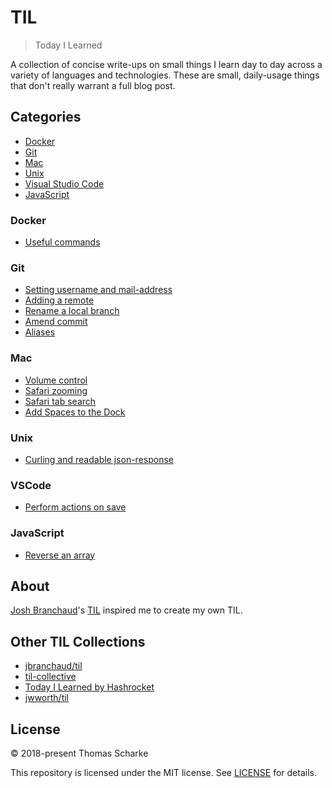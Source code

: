 # TIL

> Today I Learned

A collection of concise write-ups on small things I learn day to day across a variety of languages and technologies.
These are small, daily-usage things that don't really warrant a full blog post.

## Categories

- [Docker](#docker)
- [Git](#git)
- [Mac](#mac)
- [Unix](#unix)
- [Visual Studio Code](#vscode)
- [JavaScript](#javascript)

### Docker

- [Useful commands](docker/useful_commands.md)

### Git

- [Setting username and mail-address](git/setting_username_and_mail_address.md)
- [Adding a remote](git/add_a_remote.md)
- [Rename a local branch](git/rename_local_branch.md)
- [Amend commit](git/amend.md)
- [Aliases](git/aliases.md)

### Mac

- [Volume control](mac/volume_control.md)
- [Safari zooming](mac/safari_zoom.md)
- [Safari tab search](mac/safari_tab_search.md)
- [Add Spaces to the Dock](mac/add_spaces_to_dock.md)

### Unix

- [Curling and readable json-response](unix/curl_readable_json_response.md)

### VSCode

- [Perform actions on save](vscode/actions_on_save.md)

### JavaScript

- [Reverse an array](javascript/reverse.md)

## About

[Josh Branchaud](https://github.com/jbranchaud)'s [TIL](https://github.com/jbranchaud/til) inspired me to create my own TIL.

## Other TIL Collections

- [jbranchaud/til](https://github.com/jbranchaud/til)
- [til-collective](https://github.com/til-collective/til-collective)
- [Today I Learned by Hashrocket](https://til.hashrocket.com)
- [jwworth/til](https://github.com/jwworth/til)

## License

&copy; 2018-present Thomas Scharke

This repository is licensed under the MIT license. See [LICENSE](LICENSE) for details.
